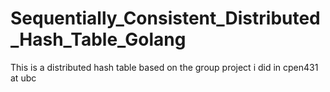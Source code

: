# Sequentially_Consistent_Distributed_Hash_Table_Golang
This is a distributed hash table based on the group project i did in cpen431 at ubc
